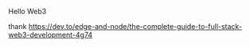 Hello Web3

thank https://dev.to/edge-and-node/the-complete-guide-to-full-stack-web3-development-4g74
